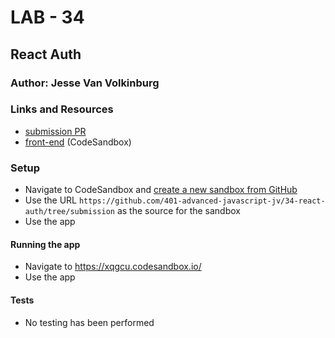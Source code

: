 # LAB - 34

## React Auth

### Author: Jesse Van Volkinburg

### Links and Resources
* [submission PR](https://github.com/401-advanced-javascript-jv/34-react-auth/pull/1)
* [front-end](https://codesandbox.io/s/34-context-api-xqgcu) (CodeSandbox)

### Setup
- Navigate to CodeSandbox and [create a new sandbox from GitHub](https://codesandbox.io/s/github)
- Use the URL `https://github.com/401-advanced-javascript-jv/34-react-auth/tree/submission` as the source for the sandbox
- Use the app

#### Running the app
- Navigate to https://xqgcu.codesandbox.io/
- Use the app

#### Tests
- No testing has been performed

